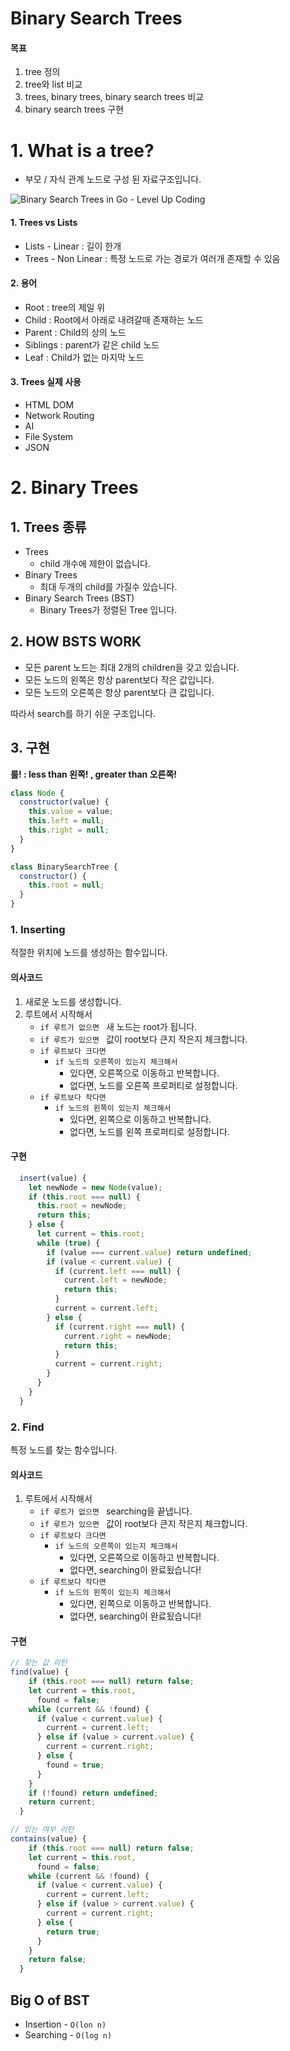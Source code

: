 # Binary Search Trees

#### 목표

1. tree 정의
2. tree와 list 비교
3. trees, binary trees, binary search trees 비교
4. binary search trees 구현

# 1. What is a tree?

* 부모 / 자식 관계 노드로 구성 된 자료구조입니다.

![Binary Search Trees in Go - Level Up Coding](https://miro.medium.com/max/417/1*h8w4gpvpx5_n1kvhzWE0Fw.png)

#### 1. Trees vs Lists

* Lists - Linear : 길이 한개
* Trees - Non Linear : 특정 노드로 가는 경로가 여러개 존재할 수 있음

#### 2. 용어

* Root : tree의 제일 위
* Child : Root에서 아래로 내려갈때 존재하는 노드
* Parent : Child의 상의 노드
* Siblings : parent가 같은 child 노드
* Leaf : Child가 없는 마지막 노드

#### 3. Trees 실제 사용

* HTML DOM
* Network Routing
* AI
* File System
* JSON

# 2. Binary Trees

## 1. Trees 종류

* Trees 
  * child 개수에 제한이 없습니다.
* Binary Trees
  * 최대 두개의 child를 가질수 있습니다.
* Binary Search Trees (BST)
  * Binary Trees가 정렬된 Tree 입니다.

## 2. HOW BSTS WORK

* 모든 parent 노드는 최대 2개의 children을 갖고 있습니다.
* 모든 노드의 왼쪽은 항상 parent보다 작은 값입니다.
* 모든 노드의 오른쪽은 항상 parent보다 큰 값입니다.

따라서 search를 하기 쉬운 구조입니다.

## 3. 구현

**룰! : less than 왼쪽! , greater than 오른쪽!**

```javascript
class Node {
  constructor(value) {
    this.value = value;
    this.left = null;
    this.right = null;
  }
}

class BinarySearchTree {
  constructor() {
    this.root = null;
  }
}
```

### 1. Inserting

적절한 위치에 노드를 생성하는 함수입니다.

#### 의사코드

1. 새로운 노드를 생성합니다.
2. 루트에서 시작해서
   * `if 루트가 없으면 ` 새 노드는 root가 됩니다.
   * `if 루트가 있으면 ` 값이 root보다 큰지 작은지 체크합니다.
   * `if 루트보다 크다면` 
     * `if 노드의 오른쪽이 있는지 체크해서`
       * 있다면, 오른쪽으로 이동하고 반복합니다.
       * 없다면, 노드를 오른쪽 프로퍼티로 설정합니다.
   * `if 루트보다 작다면`
     * `if 노드의 왼쪽이 있는지 체크해서`
       * 있다면, 왼쪽으로 이동하고 반복합니다.
       * 없다면, 노드를 왼쪽 프로퍼티로 설정합니다.

#### 구현

```javascript
  insert(value) {
    let newNode = new Node(value);
    if (this.root === null) {
      this.root = newNode;
      return this;
    } else {
      let current = this.root;
      while (true) {
        if (value === current.value) return undefined;
        if (value < current.value) {
          if (current.left === null) {
            current.left = newNode;
            return this;
          }
          current = current.left;
        } else {
          if (current.right === null) {
            current.right = newNode;
            return this;
          }
          current = current.right;
        }
      }
    }
  }
```



### 2. Find

특정 노드를 찾는 함수입니다.

#### 의사코드

1. 루트에서 시작해서
   - `if 루트가 없으면 ` searching을 끝냅니다.
   - `if 루트가 있으면 ` 값이 root보다 큰지 작은지 체크합니다.
   - `if 루트보다 크다면` 
     - `if 노드의 오른쪽이 있는지 체크해서`
       - 있다면, 오른쪽으로 이동하고 반복합니다.
       - 없다면, searching이 완료됬습니다!
   - `if 루트보다 작다면`
     - `if 노드의 왼쪽이 있는지 체크해서`
       - 있다면, 왼쪽으로 이동하고 반복합니다.
       - 없다면, searching이 완료됬습니다!

#### 구현

```javascript
// 찾는 값 리턴
find(value) {
    if (this.root === null) return false;
    let current = this.root,
      found = false;
    while (current && !found) {
      if (value < current.value) {
        current = current.left;
      } else if (value > current.value) {
        current = current.right;
      } else {
        found = true;
      }
    }
    if (!found) return undefined;
    return current;
  }

// 있는 여부 리턴
contains(value) {
    if (this.root === null) return false;
    let current = this.root,
      found = false;
    while (current && !found) {
      if (value < current.value) {
        current = current.left;
      } else if (value > current.value) {
        current = current.right;
      } else {
        return true;
      }
    }
    return false;
  }
```

## Big O of BST

* Insertion - `O(lon n)`
* Searching - `O(log n)`







